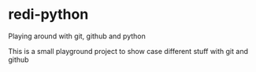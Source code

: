 # redi-python
Playing around with git, github and python

This is a small playground project to show case different stuff with git and github
